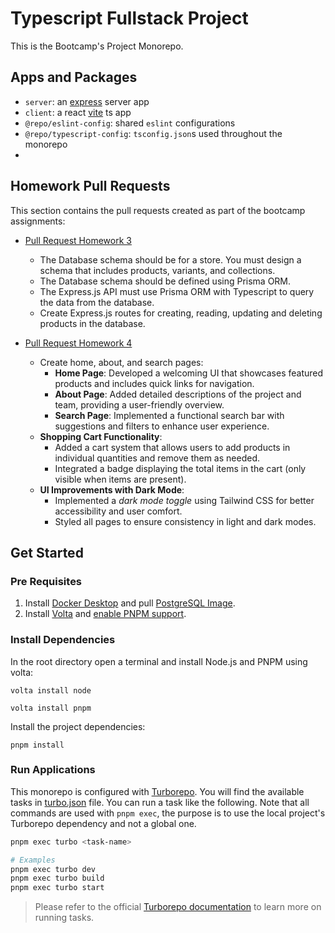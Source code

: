 # Typescript Fullstack Project

This is the Bootcamp's Project Monorepo.

## Apps and Packages

- `server`: an [express](https://expressjs.com/) server app
- `client`: a react [vite](https://vitejs.dev) ts app
- `@repo/eslint-config`: shared `eslint` configurations
- `@repo/typescript-config`: `tsconfig.json`s used throughout the monorepo
- 
## Homework Pull Requests

This section contains the pull requests created as part of the bootcamp assignments:

- [Pull Request Homework 3](https://github.com/DiAmb/typescript-fullstack-bootcamp-project/pull/1)
    - The Database schema should be for a store. You must design a schema that includes products, variants, and collections.
    - The Database schema should be defined using Prisma ORM.
    - The Express.js API must use Prisma ORM with Typescript to query the data from the database.
    - Create Express.js routes for creating, reading, updating and deleting products in the database.

- [Pull Request Homework 4](https://github.com/DiAmb/typescript-fullstack-bootcamp-project/pull/2)
  - Create home, about, and search pages:
    - **Home Page**: Developed a welcoming UI that showcases featured products and includes quick links for navigation.
    - **About Page**: Added detailed descriptions of the project and team, providing a user-friendly overview.
    - **Search Page**: Implemented a functional search bar with suggestions and filters to enhance user experience.
  - **Shopping Cart Functionality**: 
    - Added a cart system that allows users to add products in individual quantities and remove them as needed.
    - Integrated a badge displaying the total items in the cart (only visible when items are present).
  - **UI Improvements with Dark Mode**:
    - Implemented a *dark mode toggle* using Tailwind CSS for better accessibility and user comfort.
    - Styled all pages to ensure consistency in light and dark modes.


## Get Started



### Pre Requisites

1. Install [Docker Desktop](https://docs.docker.com/get-started/get-docker/) and pull [PostgreSQL Image](https://hub.docker.com/_/postgres).
2. Install [Volta](https://docs.volta.sh/guide/getting-started) and [enable PNPM support](https://docs.volta.sh/advanced/pnpm).

### Install Dependencies

In the root directory open a terminal and install Node.js and PNPM using volta:

```
volta install node
```

```
volta install pnpm
```

Install the project dependencies:

```
pnpm install
```

### Run Applications

This monorepo is configured with [Turborepo](https://turbo.build/repo/docs). You will find the available tasks in [turbo.json](./turbo.json) file. You can run a task like the following. Note that all commands are used with `pnpm exec`, the purpose is to use the local project's Turborepo dependency and not a global one.

```bash
pnpm exec turbo <task-name>

# Examples
pnpm exec turbo dev
pnpm exec turbo build
pnpm exec turbo start
```

> Please refer to the official [Turborepo documentation](https://turbo.build/repo/docs/crafting-your-repository/running-tasks) to learn more on running tasks.
